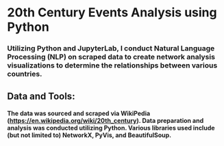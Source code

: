 # 20th Century Events Analysis using Python
### Utilizing Python and JupyterLab, I conduct Natural Language Processing (NLP) on scraped data to create network analysis visualizations to determine the relationships between various countries.

## Data and Tools:
#### The data was sourced and scraped via WikiPedia (https://en.wikipedia.org/wiki/20th_century). Data preparation and analysis was conducted utilizing Python. Various libraries used include (but not limited to) NetworkX, PyVis, and BeautifulSoup.
